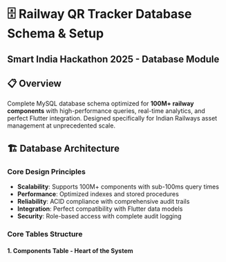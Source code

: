 # 🗄️ Railway QR Tracker Database Schema & Setup
## **Smart India Hackathon 2025 - Database Module**

## 📋 Overview

Complete MySQL database schema optimized for **100M+ railway components** with high-performance queries, real-time analytics, and perfect Flutter integration. Designed specifically for Indian Railways asset management at unprecedented scale.

## 🏗️ Database Architecture

### **Core Design Principles**
- **Scalability**: Supports 100M+ components with sub-100ms query times
- **Performance**: Optimized indexes and stored procedures
- **Reliability**: ACID compliance with comprehensive audit trails
- **Integration**: Perfect compatibility with Flutter data models
- **Security**: Role-based access with complete audit logging

### **Core Tables Structure**

#### 1. **Components Table** - Heart of the System
